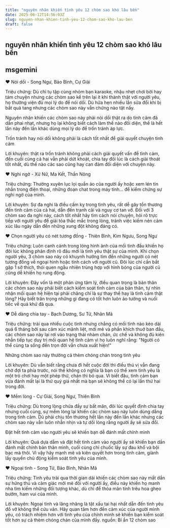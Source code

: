 ```yaml
---
title: "nguyên nhân khiến tình yêu 12 chòm sao khó lâu bền"
date: 2025-06-12T14:56:03Z
slug: nguyen-nhan-khien-tinh-yeu-12-chom-sao-kho-lau-ben
draft: false
---
```


## nguyên nhân khiến tình yêu 12 chòm sao khó lâu bền

## msgemini

♥ Nói dối - Song Ngư, Bảo Bình, Cự Giải
 
Triệu chứng: Dù chỉ tụ tập cùng nhóm bạn karaoke, nhậu nhẹt chơi bời hay tám chuyện nhưng các chòm sao kể trên lại ít khi thành thật với người yêu, họ thường viện đủ mọi lý do để nói dối. Dù hứa hẹn nhiều lần sửa đổi khi bị bắt quả tang nhưng các chòm sao này vẫn chứng nào tật nấy.
 
Nguyên nhân
 khiến các chòm sao này phải nói dối thật ra do tình cảm đã dần phai nhạt, nhưng họ lại không biết cách làm thế nào đối diện, thế là hết lần này đến lần khác dùng mọi lý do để trốn tránh áp lực.
 
 
Trốn tránh hay nói dối không phải là cách tốt nhất để giải quyết chuyện tình cảm
 
Lời khuyên: thật ra trốn tránh không phải cách giải quyết vấn đề tình cảm, đến cuối cùng cả hai vẫn phải dứt khoát, chia tay đôi lúc là cách giải thoát tốt nhất, dù thế nào các sao cũng hay can đảm đối diện với chuyện này.
 
♥ Nghi ngờ - Xử Nữ, Ma Kết, Thần Nông
 
Triệu chứng: Thường xuyên lục lọi quần áo của người ấy hoặc xem lén tin nhắn trong điện thoại, những đoạn chat trong máy tính... để kiểm chứng sự nghi ngờ của mình.
 
Lời khuyên: Sự đa nghi là điều cấm kỵ trong tình yêu, rất dễ gây tổn thương đến tình cảm của cả hai, dẫn đến tranh cãi và nguy cơ tan vỡ. Đối với 3 chòm sao đa nghi này, cách tốt nhất hãy tìm cách nói chuyện, hỏi rõ trực tiếp với người yêu để giải tỏa thắc mắc trong lòng, tránh việc kiềm nén cảm xúc lâu ngày dẫn đến những xung đột không đáng có.
 
♥ Chọn người yêu có nét tương đồng - Thiên Bình, Kim Ngưu, Song Ngư
 
Triệu chứng: Luôn canh cánh trong lòng hình ảnh của mối tình đầu khiến họ đôi lúc không phân định rõ đâu mới là tình yêu thật sự của mình. Khi chọn người yêu, 3 chòm sao này có khuynh hướng tìm đến những người có nét tương đồng về ngoại hình hoặc tính cách với người cũ. Đôi lúc chỉ cần bắt gặp 1 sở thích, thói quen ngẫu nhiên trùng hợp với hình bóng của người cũ cũng dễ khiến họ rung động.
 
Lời khuyên: Đây vốn là một phản ứng tâm lý, điều quan trọng là bản thân các chòm sao này phải biết cách kiểm soát tình cảm của bản thân, tự nhìn nhận mối quan hệ hiện tại phải chăng chỉ là sự thay thế hay là tình cảm thật lòng? Hãy biết trân trọng những gì đang có tốt hơn luôn ảo tưởng và nuối tiếc về quá khứ đã qua.
 
♥ Dễ dàng chia tay - Bạch Dương, Sư Tử, Nhân Mã
 
Triệu chứng: trải qua nhiều cuộc tình nhưng chẳng có mối tình nào kéo dài quá 6 tháng bởi sau cảm xúc mãnh liệt, mới mẻ và phấn khích thuở ban đầu, các chòm sao này lại rơi vào trạng thái nhàm chán, ức chế và không đủ kiên nhẫn tiếp tục duy trì mối quan hệ tình cảm vì họ luôn nghĩ rằng: "Người có thể cùng ta sống đến trọn đời vẫn chưa xuất hiện!" 
 
 
Những chòm sao này thường cả thèm chóng chán trong tình yêu
 
Lời khuyên: Dù vẫn biết rằng chưa đi hết cuộc đời thì điều thú vị vẫn đang chờ đợi ta phía trước, nói thế không có nghĩa là bạn có thể xem tình yêu là một trò chơi hay một phép thử, chán thì bỏ qua. Vì biết đâu, tình cảm bạn vừa đánh mất lại là thứ quý giá nhất mà bạn sẽ không thể có lại lần thứ hai trong đời.
 
♥ Mềm lòng - Cự Giải, Song Ngư, Thiên Bình
 
Triệu chứng: Dù trong lòng chứa đầy sự bất mãn, đôi lúc quyết định chia tay nhưng cuối cùng, sự mềm lòng lại khiến các chòm sao này luôn dùng dằng trong tình cảm. Dù phải chịu tổn thương hết lần này đến lần khác nhưng các chòm sao này vẫn luôn nhẫn nhịn và tự dối lòng rằng người ấy sẽ sửa đổi. 
 
 
Đặt hết tình cảm vào người yêu sẽ khiến bạn dễ đánh mất chính mình
 
Lời khuyên: Quá dựa dẫm và đặt hết tình cảm vào người ấy sẽ khiến bạn dần đánh mất chính bản thân mình, cuối cùng chỉ chuốc lấy sự đau khổ và bội bạc mà thôi. Vì vậy hãy mạnh mẽ và kiên quyết hơn trong tình cảm, giành lấy quyền chủ động kiểm soát tình yêu của mình.
 
♥ Ngoại tình - Song Tử, Bảo Bình, Nhân Mã
 
Triệu chứng: Tình yêu trải qua thời gian dài khiến các chòm sao này mất dần sự hứng thú và cảm giác mới mẻ đối với người ấy, điều này khiến họ manh nha tìm kiếm những đối tượng khác, dù chỉ để thỏa mãn tính trêu hoa ghẹo bướm, ham vui của mình.
 
Lời khuyên: Ngoại tình và lăng nhăng là tật xấu tai hại nhất dẫn đến tình yêu đổ vỡ không thể cứu vãn. Hãy quan tâm hơn đến cảm xúc của người mình yêu, có trách nhiệm hơn với tình yêu của chính mình sẽ khiến bạn kiểm soát tốt hơn sự cả thèm chóng chán của mình đấy.
nguồn: Bí ẩn 12 chòm sao